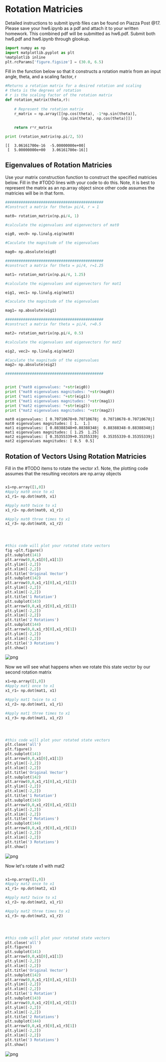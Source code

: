 
# Rotation Matricies
Detailed instructions to submit ipynb files can be found on Piazza Post @17.
Please save your hw6.ipynb as a pdf and attach it to your written homework. This combined pdf will be submitted as hw6.pdf.
Submit both hw6.pdf and hw6.ipynb through glookup.


```python
import numpy as np
import matplotlib.pyplot as plt
%matplotlib inline
plt.rcParams['figure.figsize'] = (30.0, 6.5)
```

Fill in the function below so that it constructs a rotation matrix from an input angle, theta, and a scaling factor, r



```python
#Returns a rotation matrix for a desired rotation and scaling
# theta is the degrees of rotation
# r is the scaling factor of the rotation matrix
def rotation_matrix(theta,r):
   
    # Represent the rotation matrix
    r_matrix = np.array([[np.cos(theta), -1*np.sin(theta)],
                         [np.sin(theta), np.cos(theta)]])
  
    return r*r_matrix
```


```python
print (rotation_matrix(np.pi/2, 5))
```

    [[  3.06161700e-16  -5.00000000e+00]
     [  5.00000000e+00   3.06161700e-16]]


## Eigenvalues of Rotation Matricies
Use your matrix construction function to construct the specified matricies below. Fill in the #TODO lines with your code to do this. Note, it is best to represent the matrix as an np.array object since other code assumes the matricies will be in that form.  


```python
############################################
#Construct a matrix for theta= pi/4, r = 1

mat0= rotation_matrix(np.pi/4, 1)

#calculate the eigenvalues and eigenvectors of mat0

eig0, vec0= np.linalg.eig(mat0)

#Caculate the magnitude of the eigenvalues

mag0= np.absolute(eig0)

############################################
#construct a matrix for theta = pi/4, r=1.25

mat1= rotation_matrix(np.pi/4, 1.25)

#calculate the eigenvalues and eigenvectors for mat1

eig1, vec1= np.linalg.eig(mat1)

#Caculate the magnitude of the eigenvalues

mag1= np.absolute(eig1)

############################################
#construct a matrix for theta = pi/4, r=0.5

mat2= rotation_matrix(np.pi/4, 0.5)

#calculate the eigenvalues and eigenvectors for mat2

eig2, vec2= np.linalg.eig(mat2)

#Caculate the magnitude of the eigenvalues
mag2= np.absolute(eig2)

############################################


print ("mat0 eigenvalues: "+str(eig0))  
print ("mat0 eigenvalues magnitudes: "+str(mag0))
print ("mat1 eigenvalues: "+str(eig1))
print ("mat1 eigenvalues magnitudes: "+str(mag1))
print ("mat2 eigenvalues: "+str(eig2))
print ("mat2 eigenvalues magnitudes: "+str(mag2))

```

    mat0 eigenvalues: [ 0.70710678+0.70710678j  0.70710678-0.70710678j]
    mat0 eigenvalues magnitudes: [ 1.  1.]
    mat1 eigenvalues: [ 0.88388348+0.88388348j  0.88388348-0.88388348j]
    mat1 eigenvalues magnitudes: [ 1.25  1.25]
    mat2 eigenvalues: [ 0.35355339+0.35355339j  0.35355339-0.35355339j]
    mat2 eigenvalues magnitudes: [ 0.5  0.5]


## Rotation of Vectors Using Rotation Matricies 
Fill in the #TODO items to rotate the vector x1. Note, the plotting code assumes that the resulting vecotors are np.array objects


```python

x1=np.array([1,0])
#Apply mat0 once to x1
x1_r1= np.dot(mat0, x1)

#Apply mat0 twice to x1
x1_r2= np.dot(mat0, x1_r1)

#Apply mat0 three times to x1
x1_r3= np.dot(mat0, x1_r2)




#this code will plot your rotated state vectors
fig =plt.figure()
plt.subplot(141)
plt.arrow(0,0,x1[0],x1[1])
plt.ylim([-2,2])
plt.xlim([-2,2])
plt.title('Original Vector')
plt.subplot(142)
plt.arrow(0,0,x1_r1[0],x1_r1[1])
plt.ylim([-2,2])
plt.xlim([-2,2])
plt.title('1 Rotation')
plt.subplot(143)
plt.arrow(0,0,x1_r2[0],x1_r2[1])
plt.ylim([-2,2])
plt.xlim([-2,2])
plt.title('2 Rotations')
plt.subplot(144)
plt.arrow(0,0,x1_r3[0],x1_r3[1])
plt.ylim([-2,2])
plt.xlim([-2,2])
plt.title('3 Rotations')
plt.show()

```


![png](output_8_0.png)


Now we will see what happens when we rotate this state vector by our second rotation matrix


```python
x1=np.array([1,0])
#Apply mat1 once to x1
x1_r1= np.dot(mat1, x1)

#Apply mat1 twice to x1
x1_r2= np.dot(mat1, x1_r1)

#Apply mat1 three times to x1
x1_r3= np.dot(mat1, x1_r2)




#this code will plot your rotated state vectors
plt.close('all')
plt.figure()
plt.subplot(141)
plt.arrow(0,0,x1[0],x1[1])
plt.ylim([-2,2])
plt.xlim([-2,2])
plt.title('Original Vector')
plt.subplot(142)
plt.arrow(0,0,x1_r1[0],x1_r1[1])
plt.ylim([-2,2])
plt.xlim([-2,2])
plt.title('1 Rotation')
plt.subplot(143)
plt.arrow(0,0,x1_r2[0],x1_r2[1])
plt.ylim([-2,2])
plt.xlim([-2,2])
plt.title('2 Rotations')
plt.subplot(144)
plt.arrow(0,0,x1_r3[0],x1_r3[1])
plt.ylim([-2,2])
plt.xlim([-2,2])
plt.title('3 Rotations')
plt.show()

```


![png](output_10_0.png)


Now let's rotate x1 with mat2


```python

x1=np.array([1,0])
#Apply mat2 once to x1
x1_r1= np.dot(mat2, x1)

#Apply mat2 twice to x1
x1_r2= np.dot(mat2, x1_r1)

#Apply mat2 three times to x1
x1_r3= np.dot(mat2, x1_r2)




#this code will plot your rotated state vectors
plt.close('all')
plt.figure()
plt.subplot(141)
plt.arrow(0,0,x1[0],x1[1])
plt.ylim([-2,2])
plt.xlim([-2,2])
plt.title('Original Vector')
plt.subplot(142)
plt.arrow(0,0,x1_r1[0],x1_r1[1])
plt.ylim([-2,2])
plt.xlim([-2,2])
plt.title('1 Rotation')
plt.subplot(143)
plt.arrow(0,0,x1_r2[0],x1_r2[1])
plt.ylim([-2,2])
plt.xlim([-2,2])
plt.title('2 Rotations')
plt.subplot(144)
plt.arrow(0,0,x1_r3[0],x1_r3[1])
plt.ylim([-2,2])
plt.xlim([-2,2])
plt.title('3 Rotations')
plt.show()

```


![png](output_12_0.png)



```python

```
